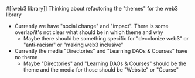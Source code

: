 #[[web3 library]] 
Thinking about refactoring the "themes" for the web3 library
- Currently we have "social change" and "impact". There is some overlap/it's not clear what should be in which theme and why
	- Maybe there should be something specific for "decolonize web3" or "anti-racism" or "making web3 inclusive"
- Currently the media "Directories" and "Learning DAOs & Courses" have no theme
	- Maybe "Directories" and "Learning DAOs & Courses" should be the theme and the media for those should be  "Website" or "Course"
